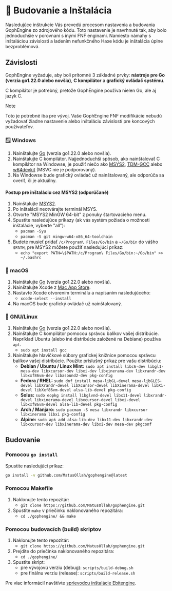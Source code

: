 # 🔨 Budovanie a Inštalácia

Nasledujúce inštrukcie Vás prevedú procesom nastavenia a budovania GophEngine zo zdrojového kódu. Toto nastavenie je navrhnuté tak, aby bolo jednoduchšie v porovnaní s inými FNF enginami.
Namiesto námahy s inštaláciou závislostí a ladením nefunkčného Haxe kódu je inštalácia úplne bezproblémová.

## Závislosti

GophEngine vyžaduje, aby boli prítomné 3 základné prvky: **nástroje pre Go (verzia go1.22.0 alebo novšia)**, **C kompilátor** a **grafický ovládač systému**.

C kompilátor je potrebný, pretože GophEngine používa nielen Go, ale aj jazyk C.

> [!NOTE]
> Toto je potrebné iba pre vývoj. Vaše GophEngine FNF modifikácie nebudú vyžadovať žiadne nastavenie alebo inštaláciu závislostí pre koncových používateľov.

### 🪟 Windows

1. Nainštalujte [Go](https://go.dev) (verzia go1.22.0 alebo novšia).
2. Nainštalujte C kompilátor. Najjednoduchší spôsob, ako nainštalovať C kompilátor na Windowse, je použiť niečo ako [MSYS2](https://www.msys2.org/), [TDM-GCC](https://jmeubank.github.io/tdm-gcc/download/) alebo [w64devkit](https://github.com/skeeto/w64devkit) (MSVC nie je podporovaný).
3. Na Windowse bude grafický ovládač už nainštalovaný, ale odporúča sa overiť, či je aktuálny.

#### Postup pre inštaláciu cez MSYS2 (odporúčané)

1. Nainštalujte [MSYS2](https://www.msys2.org/).
2. Po inštalácii neotvárajte terminál MSYS.
3. Otvorte "MSYS2 MinGW 64-bit" z ponuky štartovacieho menu.
4. Spustite nasledujúce príkazy (ak vás systém požiada o možnosti inštalácie, vyberte "all"):
    * `pacman -Syu`
    * `pacman -S git mingw-w64-x86_64-toolchain`
5. Budete musieť pridať `/c/Program\ Files/Go/bin` a `~/Go/bin` do vášho `$PATH`, pre MSYS2 môžete použiť nasledujúci príkaz:
    * `echo "export PATH=\$PATH:/c/Program\ Files/Go/bin:~/Go/bin" >> ~/.bashrc`

### 🍎 macOS

1. Nainštalujte [Go](https://go.dev) (verzia go1.22.0 alebo novšia).
2. Nainštalujte Xcode z [Mac App Store](https://apps.apple.com/us/app/xcode/id497799835?mt=12).
3. Nastavte Xcode otvorením terminálu a napísaním nasledujúceho:
    * `xcode-select --install`
4. Na macOS bude grafický ovládač už nainštalovaný.

### 🐧 GNU/Linux

1. Nainštalujte [Go](https://go.dev) (verzia go1.22.0 alebo novšia).
2. Nainštalujte C kompilátor pomocou správcu balíkov vašej distribúcie. Napríklad Ubuntu (alebo iné distribúcie založené na Debiane) používa `apt`.
    * `sudo apt install gcc`
3. Nainštalujte hlavičkové súbory grafickej knižnice pomocou správcu balíkov vašej distribúcie. Použite príslušný príkaz pre vašu distribúciu:
    * **Debian / Ubuntu / Linux Mint:** `sudo apt install libc6-dev libgl1-mesa-dev libxcursor-dev libxi-dev libxinerama-dev libxrandr-dev libxxf86vm-dev libasound2-dev pkg-config`
    * **Fedora / RHEL:** `sudo dnf install mesa-libGL-devel mesa-libGLES-devel libXrandr-devel libXcursor-devel libXinerama-devel libXi-devel libXxf86vm-devel alsa-lib-devel pkg-config`
    * **Solus:** `sudo eopkg install libglvnd-devel libx11-devel libxrandr-devel libxinerama-devel libxcursor-devel libxi-devel libxxf86vm-devel alsa-lib-devel pkg-config`
    * **Arch / Manjaro:** `sudo pacman -S mesa libxrandr libxcursor libxinerama libxi pkg-config`
    * **Alpine:** `sudo apk add alsa-lib-dev libx11-dev libxrandr-dev libxcursor-dev libxinerama-dev libxi-dev mesa-dev pkgconf`

## Budovanie

### Pomocou `go install`

Spustite nasledujúci príkaz:

```sh
go install -v github.com/MatusOllah/gophengine@latest
```

### Pomocou Makefile

1. Naklonujte tento repozitár:
    * `git clone https://github.com/MatusOllah/gophengine.git`
2. Spustite `make` v priečinku naklonovaného repozitára:
    * `cd ./gophengine/ && make`

### Pomocou budovacích (build) skriptov

1. Naklonujte tento repozitár:
    * `git clone https://github.com/MatusOllah/gophengine.git`
2. Prejdite do priečinka naklonovaného repozitára:
    * `cd ./gophengine/`
3. Spustite skript:
    * pre vývojovú verziu (debug): `scripts/build-debug.sh`
    * pre finálnu verziu (release): `scripts/build-release.sh`

Pre viac informácií navštívte [sprievodcu inštalácie Ebitengine](https://ebitengine.org/en/documents/install.html).
